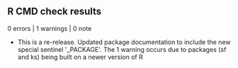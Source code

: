 ## R CMD check results

0 errors | 1 warnings | 0 note

* This is a re-release. Updated package documentation to include the new special sentinel '_PACKAGE'. The 1 warning occurs due to packages (sf and ks) being built on a newer version of R
